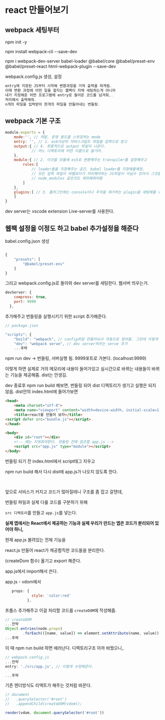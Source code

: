 # react 만들어보기

## webpack 세팅부터

npm init -y

npm install webpack-cli --save-dev

npm i webpack-dev-server babel-loader @babel/core @babel/preset-env @babel/preset-react html-webpack-plugin --save-dev

webpack.config.js 생성, 설정

```js
entry에 지정된 JS부터 시작해 변환과정을 거쳐 출력을 하게됨.
이때 변환 과정에 어떤 일을 할지는 웹팩이 자체 세팅하는게 아니라
내가 지정해준 어떤 프로그램에 entry로 들어온 코드를 넘겨줘,.
처리해서 출력해줘.
n개의 파일을 입력받아 한개의 파일을 만들어내는 번들링.
```

## webpack 기본 구조

```js
module.exports = {
    mode:'', // 개발, 운영 용도를 스위칭하는 mode
    entry: '', // 1. es6이상의 자바스크립트 파일을 입력으로 받고
    output:{ // 4. 최종적으로 output 파일이 나온다.
            // 어느 디렉토리에 어떤 이름으로 쓸거야.
    },
    module:{ // 2. 이것을 모듈에 es5로 변환해주는 transpiler를 설정해주고
        rules:[
            // loader들을 지정해주는 공간. babel loader를 지정해줄예정.
            // 모든 입력 파일이 바벨로더가 처리해야하는 JS파일이 아닐수 있어서 그것들은 처리를 못하니 얘한테 필요없는 파일들은 제거해줘야함. test:/\.js$/ 이런 정규식 형태로
            // node_modules 같은것도 제외해줘야함
        ]
    },
    plugins:[ // 3. 플러그인에는 console이나 주석을 제거하는 plugin을 세팅해줄 수 있다.
    ]
}
```

dev server는 vscode extension Live-server를 사용한다.

## 웹팩 설정을 이정도 하고 babel 추가설정을 해준다

babel.config.json 생성

```js

{
    "presets": [
        "@babel/preset-env"
    ]
}
```

그리고 webpack.config.js로 돌아와
dev server를 세팅한다. 웹서버 띄우는거.

```js
devServer: {
    compress: true,
    port: 9999
  },
```

추가해주고 번들링을 실행시키기 위한 script 추가해준다.

```js
// package.json

"scripts": {
    "build": "webpack", // config파일 만들어놔서 자동으로 찾아줌. 그런데 이렇게 webpack 커맨드만 실행하면 번들링만 일어남.
    "dev": "webpack serve", // dev server띄우는 serve 추가
    ...후략
```

npm run dev ->  번들링, 서버실행 됨.
9999포트로 가본다. (localhost:9999)

이렇게 하면 실제로 거의 메모리에 내용이 들어가있고
실시간으로 바뀌는 내용들이 바뀌는 기능을 제공해줌. dist는 안생김.

dev 종료후 npm run build 해보면,
번들링 되어 dist 디렉토리가 생기고 실행은 되지 않음.
dist안의 index.html에 들어가보면

```html
<head>
    <meta charset="utf-8">
    <meta name="viewport" content="width=device-width, initial-scale=1, shrink-to-fit=no">
    <title>react를 만들어 보자</title>
<script defer src="bundle.js"></script>
</head>

<body>
    <div id="root"></div>
    <!-- 얘는 지워줘야한다. 번들링 전에 참조할 app.js -->
    <script src="app.js" type="module"></script> 
</body>
```

번들링 되기 전 index.html에서 script태그 지우고

npm run build 해서 다시 dist에 app.js가 나오지 않도록 한다.

<br>

앞으로 서비스가 커지고 코드가 많아질테니 구조를 좀 잡고 갈텐데,

번들링 파일과 실제 다룰 코드를 구분하기 위해

`src 디렉토리`를 만들고 `app.js`를 넣는다.

**실제 앱에서는 React에서 제공하는 기능과 실제 우리가 만드는 앱은 코드가 분리되어 있어야 하니,**

현재 app.js 몰려있는 전체 기능을

react.js 만들어 react가 제공함직한 코드들을 분리한다.

(createDom 함수) 옮기고 export 해준다.

app.js에서 import해서 쓴다.

app.js - vdom에서

```js
   props: {
            style: 'color:red'
          },
```

프롭스 추가해주고 이걸 처리할 코드를 `createDOM`에 작성해줌.

```js
// createDOM
...전략
Object.entries(node.props)
        .forEach(([name, value]) => element.setAttribute(name, value))
...후략
```

이 때 npm run build 하면 에러난다. 디렉토리구조 아까 바꿨으니,.

```js
// webpack.config.js
...전략
entry: './src/app.js', // 이렇게 수정해준다.

...후략

```

기존 렌더방식도 리액트가 해주는 것처럼 바꾼다.

```js
// document
//   .querySelector('#root')
//   .appendChild(createDOM(vdom));

render(vdom, document.querySelector('#root'))
```
